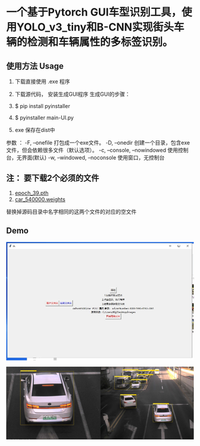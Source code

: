 # 一个基于Pytorch GUI车型识别工具，使用YOLO_v3_tiny和B-CNN实现街头车辆的检测和车辆属性的多标签识别。  

## 使用方法 Usage
1. 下载直接使用 .exe 程序 

2. 下载源代码， 安装生成GUI程序
生成GUI的步骤： 
1.  $ pip install pyinstaller
2.  $ pyinstaller main-UI.py
3.  exe 保存在dist中
 
参数 ： 
-F, –onefile 打包成一个exe文件。
-D, –onedir 创建一个目录，包含exe文件，但会依赖很多文件（默认选项）。
-c, –console, –nowindowed 使用控制台，无界面(默认)
-w, –windowed, –noconsole 使用窗口，无控制台
 
 
 
 ## 注： 要下载2个必须的文件
 
 1. [epoch_39.pth](https://pan.baidu.com/s/1XmzjvCgOrrVv0NWTt4Fm3g)
 2. [car_540000.weights](https://pan.baidu.com/s/1XmzjvCgOrrVv0NWTt4Fm3g)
 
 替换掉源码目录中名字相同的这两个文件的对应的空文件
 
 
 ## Demo 
 
 ![操作界面](./test_result/GUI.JPG)
 
 ![识别结果](./test_result/demo.JPG)